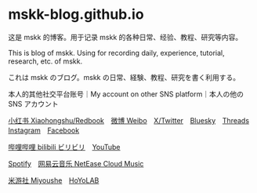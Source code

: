 # mskk-blog.github.io

这是 mskk 的博客。用于记录 mskk 的各种日常、经验、教程、研究等内容。

This is blog of mskk. Using for recording daily, experience, tutorial, research, etc. of mskk.

これは mskk のブログ。mskk の日常、経験、教程、研究を書く利用する。

本人的其他社交平台账号｜My account on other SNS platform｜本人の他の SNS アカウント

[小红书 Xiaohongshu/Redbook](https://www.xiaohongshu.com/user/profile/63b56120000000002702a843)　[微博 Weibo](https://weibo.com/u/5635501226)　[X/Twitter](https://x.com/dora_honor)　[Bluesky](https://bsky.app/profile/dora-honor.bsky.social)　[Threads](https://threads.net/@dora_honor)　[Instagram](https://instagram.com/dora_honor)　[Facebook](https://www.facebook.com/dora.honor.944)

[哔哩哔哩 bilibili ビリビリ](https://space.bilibili.com/68026760)　[YouTube](https://youtube.com/@dorahonor_mskk)

[Spotify](https://open.spotify.com/user/31tnk5f4als6u4r7kcg2mj2dqq4a?si=965ed51d110f42eb&nd=1&dlsi=ad0481066f9d4d68)　[网易云音乐 NetEase Cloud Music](https://music.163.com/#/user/home?id=436313178)

[米游社 Miyoushe](https://www.miyoushe.com/ys/accountCenter/postList?id=295708491)　[HoYoLAB](https://hoyolab.com/accountCenter/postList?id=300847631)
